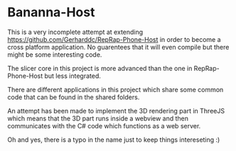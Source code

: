 # Bananna-Host
This is a very incomplete attempt at extending https://github.com/Gerharddc/RepRap-Phone-Host in order to become a cross platform application. No guarentees that it will even compile but there might be some interesting code.

The slicer core in this project is more advanced than the one in RepRap-Phone-Host but less integrated.

There are different applications in this project which share some common code that can be found in the shared folders.

An attempt has been made to implement the 3D rendering part in ThreeJS which means that the 3D part runs inside a webview and then communicates with the C# code which functions as a web server.

Oh and yes, there is a typo in the name just to keep things intereseting :)
